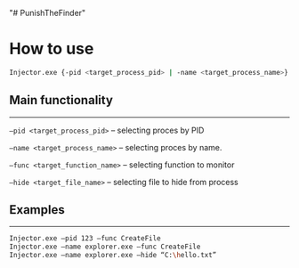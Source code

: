 "# PunishTheFinder" 

# How to use
```bash
Injector.exe {-pid <target_process_pid> | -name <target_process_name>} {-func <target_function_name> | -hide <target_file_name | -func <target_function_name> -hide <target_file_name>}
```


## Main functionality
____
```–pid <target_process_pid>``` – selecting proces by PID

```–name <target_process_name>``` – selecting proces by name.

```–func <target_function_name>``` – selecting function to monitor

```–hide <target_file_name>``` – selecting file to hide from process


## Examples
_____
```bash
Injector.exe –pid 123 –func CreateFile
Injector.exe –name explorer.exe –func CreateFile
Injector.exe –name explorer.exe –hide “C:\hello.txt”
```